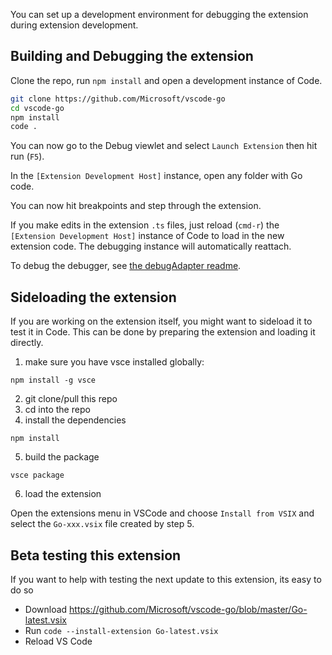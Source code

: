 You can set up a development environment for debugging the extension during extension development.

## Building and Debugging the extension

Clone the repo, run `npm install` and open a development instance of Code.

```bash
git clone https://github.com/Microsoft/vscode-go
cd vscode-go
npm install
code .
```

You can now go to the Debug viewlet and select `Launch Extension` then hit run (`F5`).

In the `[Extension Development Host]` instance, open any folder with Go code.

You can now hit breakpoints and step through the extension.

If you make edits in the extension `.ts` files, just reload (`cmd-r`) the `[Extension Development Host]` instance of Code to load in the new extension code.  The debugging instance will automatically reattach.

To debug the debugger, see [the debugAdapter readme](/Microsoft/vscode-go/tree/master/src/debugAdapter).

## Sideloading the extension
If you are working on the extension itself, you might want to sideload it to test it in Code. This can be done by preparing the extension and loading it directly.

1. make sure you have vsce installed globally: 

`npm install -g vsce`

2. git clone/pull this repo
3. cd into the repo
4. install the dependencies

`npm install`

5. build the package

`vsce package`

6. load the extension

Open the extensions menu in VSCode and choose `Install from VSIX` and select the `Go-xxx.vsix` file created by step 5.

## Beta testing this extension

If you want to help with testing the next update to this extension, its easy to do so
- Download https://github.com/Microsoft/vscode-go/blob/master/Go-latest.vsix
- Run `code --install-extension Go-latest.vsix` 
- Reload VS Code